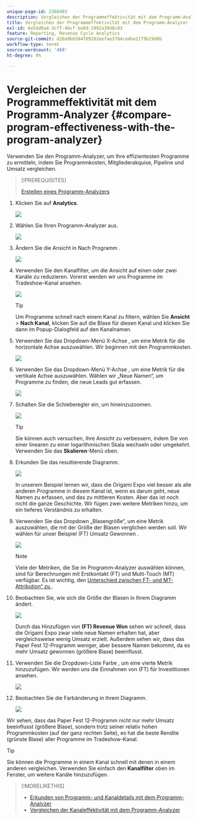 ```yaml
---
unique-page-id: 2360403
description: Vergleichen der Programmeffektivität mit dem Programm-Analyzer - Marketo-Dokumente - Produktdokumentation
title: Vergleichen der Programmeffektivität mit dem Programm-Analyzer
exl-id: 6e54d0a4-3cff-46cf-be0d-1992a39d8c03
feature: Reporting, Revenue Cycle Analytics
source-git-commit: d20a9bb584f69282eefae3704ce4be2179b29d0b
workflow-type: tm+mt
source-wordcount: '469'
ht-degree: 0%

---
```


# Vergleichen der Programmeffektivität mit dem Programm-Analyzer {#compare-program-effectiveness-with-the-program-analyzer}

Verwenden Sie den Programm-Analyzer, um Ihre effizientesten Programme zu ermitteln, indem Sie Programmkosten, Mitgliederakquise, Pipeline und Umsatz vergleichen.

>[!PREREQUISITES]
>
>[Erstellen eines Programm-Analyzers](/help/marketo/product-docs/reporting/revenue-cycle-analytics/program-analytics/create-a-program-analyzer.md)

1. Klicken Sie auf **Analytics**.

   ![](assets/image2014-9-17-18-3a50-3a30.png)

1. Wählen Sie Ihren Programm-Analyzer aus.

   ![](assets/image2014-9-17-18-3a50-3a37.png)

1. Ändern Sie die Ansicht in Nach Programm .

   ![](assets/image2014-9-17-18-3a50-3a44.png)

1. Verwenden Sie den Kanalfilter, um die Ansicht auf einen oder zwei Kanäle zu reduzieren. Vorerst werden wir uns Programme im Tradeshow-Kanal ansehen.

   ![](assets/image2014-9-17-18-3a51-3a2.png)

   >[!TIP]
   >
   >Um Programme schnell nach einem Kanal zu filtern, wählen Sie **Ansicht** > **Nach Kanal**, klicken Sie auf die Blase für diesen Kanal und klicken Sie dann im Popup-Dialogfeld auf den Kanalnamen.

1. Verwenden Sie das Dropdown-Menü X-Achse , um eine Metrik für die horizontale Achse auszuwählen. Wir beginnen mit den Programmkosten.

   ![](assets/image2014-9-17-18-3a52-3a16.png)

1. Verwenden Sie das Dropdown-Menü Y-Achse , um eine Metrik für die vertikale Achse auszuwählen. Wählen wir „Neue Namen“, um Programme zu finden, die neue Leads gut erfassen.

   ![](assets/image2014-9-17-18-3a52-3a26.png)

1. Schalten Sie die Schieberegler ein, um hineinzuzoomen.

   ![](assets/image2014-9-17-18-3a53-3a9.png)

   >[!TIP]
   >
   >Sie können auch versuchen, Ihre Ansicht zu verbessern, indem Sie von einer linearen zu einer logarithmischen Skala wechseln oder umgekehrt. Verwenden Sie das **Skalieren**-Menü oben.

1. Erkunden Sie das resultierende Diagramm.

   ![](assets/image2014-9-17-18-3a53-3a49.png)

   In unserem Beispiel lernen wir, dass die Origami Expo viel besser als alle anderen Programme in diesem Kanal ist, wenn es darum geht, neue Namen zu erfassen, und das zu mittleren Kosten. Aber das ist noch nicht die ganze Geschichte. Wir fügen zwei weitere Metriken hinzu, um ein tieferes Verständnis zu erhalten.

1. Verwenden Sie das Dropdown „Blasengröße“, um eine Metrik auszuwählen, die mit der Größe der Blasen verglichen werden soll. Wir wählen für unser Beispiel (FT) Umsatz Gewonnen .

   ![](assets/image2014-9-17-18-3a54-3a25.png)

   >[!NOTE]
   >
   >Viele der Metriken, die Sie im Programm-Analyzer auswählen können, sind für Berechnungen mit Erstkontakt (FT) und Multi-Touch (MT) verfügbar. Es ist wichtig, den [Unterschied zwischen FT- und MT-Attribution“ zu ](/help/marketo/product-docs/reporting/revenue-cycle-analytics/revenue-tools/attribution/understanding-attribution.md).

1. Beobachten Sie, wie sich die Größe der Blasen in Ihrem Diagramm ändert.

   ![](assets/image2014-9-17-18-3a54-3a57.png)

   Durch das Hinzufügen von **(FT) Revenue Won** sehen wir schnell, dass die Origami Expo zwar viele neue Namen erhalten hat, aber vergleichsweise wenig Umsatz erzielt. Außerdem sehen wir, dass das Paper Fest 12-Programm weniger, aber bessere Namen bekommt, da es mehr Umsatz gewonnen (größere Blase) beeinflusst.

1. Verwenden Sie die Dropdown-Liste Farbe , um eine vierte Metrik hinzuzufügen. Wir werden uns die Einnahmen von (FT) für Investitionen ansehen.

   ![](assets/image2014-9-17-18-3a55-3a33.png)

1. Beobachten Sie die Farbänderung in Ihrem Diagramm.

   ![](assets/image2014-9-17-18-3a55-3a47.png)

Wir sehen, dass das Paper Fest 12-Programm nicht nur mehr Umsatz beeinflusst (größere Blase), sondern trotz seiner relativ hohen Programmkosten (auf der ganz rechten Seite), es hat die beste Rendite (grünste Blase) aller Programme im Tradeshow-Kanal.

>[!TIP]
>
>Sie können die Programme in einem Kanal schnell mit denen in einem anderen vergleichen. Verwenden Sie einfach den **Kanalfilter** oben im Fenster, um weitere Kanäle hinzuzufügen.

>[!MORELIKETHIS]
>
>* [Erkunden von Programm- und Kanaldetails mit dem Programm-Analyzer](/help/marketo/product-docs/reporting/revenue-cycle-analytics/program-analytics/explore-program-and-channel-details-with-the-program-analyzer.md)
>* [Vergleichen der Kanaleffektivität mit dem Programm-Analyzer](/help/marketo/product-docs/reporting/revenue-cycle-analytics/program-analytics/compare-channel-effectiveness-with-the-program-analyzer.md)
